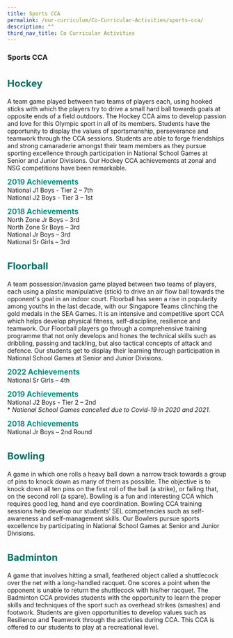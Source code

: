 ```yaml
---
title: Sports CCA
permalink: /our-curriculum/Co-Curricular-Activities/sports-cca/
description: ""
third_nav_title: Co Curricular Activities
---
```

### **Sports CCA**

<b style="color:#016C62; font-size:22px; line-height: 3;">Hockey</b><br>
A team game played between two teams of players each, using hooked sticks with which the players try to drive a small hard ball towards goals at opposite ends of a field outdoors. The Hockey CCA aims to develop passion and love for this Olympic sport in all of its members. Students have the opportunity to display the values of sportsmanship, perseverance and teamwork through the CCA sessions. Students are able to forge friendships and strong camaraderie amongst their team members as they pursue sporting excellence through participation in National School Games at Senior and Junior Divisions. Our Hockey CCA achievements at zonal and NSG competitions have been remarkable.

<b style="color:#038C7F; font-size:17px; ">2019 Achievements</b><br>National J1 Boys - Tier 2 – 7th<br>National J2 Boys - Tier 3 – 1st

<b style="color:#038C7F; font-size:17px; ">2018 Achievements</b><br>North Zone Jr Boys – 3rd<br>
North Zone Sr Boys – 3rd<br>National Jr Boys – 3rd<br>National Sr Girls – 3rd

<b style="color:#016C62; font-size:22px; line-height: 3;">Floorball</b><br>
A team possession/invasion game played between two teams of players, each using a plastic manipulative (stick) to drive an air flow ball towards the opponent's goal in an indoor court. Floorball has seen a rise in popularity among youths in the last decade, with our Singapore Teams clinching the gold medals in the SEA Games. It is an intensive and competitive sport CCA which helps develop physical fitness, self-discipline, resilience and teamwork. Our Floorball players go through a comprehensive training programme that not only develops and hones the technical skills such as dribbling, passing and tackling, but also tactical concepts of attack and defence. Our students get to display their learning through participation in National School Games at Senior and Junior Divisions.

<b style="color:#038C7F; font-size:17px; ">2022 Achievements</b><br>National Sr Girls – 4th

<b style="color:#038C7F; font-size:17px; ">2019 Achievements</b><br>National J2 Boys - Tier 2 – 2nd<br>* <i>National School Games cancelled due to Covid-19 in 2020 and 2021.</i>

<b style="color:#038C7F; font-size:17px; ">2018 Achievements</b><br>National Jr Boys – 2nd Round

<b style="color:#016C62; font-size:22px; line-height: 3;">Bowling</b><br>
A game in which one rolls a heavy ball down a narrow track towards a group of pins to knock down as many of them as possible. The objective is to knock down all ten pins on the first roll of the ball (a strike), or failing that, on the second roll (a spare). Bowling is a fun and interesting CCA which requires good leg, hand and eye coordination. Bowling CCA training sessions help develop our students’ SEL competencies such as self-awareness and self-management skills. Our Bowlers pursue sports excellence by participating in National School Games at Senior and Junior Divisions.

<b style="color:#016C62; font-size:22px; line-height: 3;">Badminton</b><br>
A game that involves hitting a small, feathered object called a shuttlecock over the net with a long-handled racquet. One scores a point when the opponent is unable to return the shuttlecock with his/her racquet. The Badminton CCA provides students with the opportunity to learn the proper skills and techniques of the sport such as overhead strikes (smashes) and footwork. Students are given opportunities to develop values such as Resilience and Teamwork through the activities during CCA. This CCA is offered to our students to play at a recreational level.